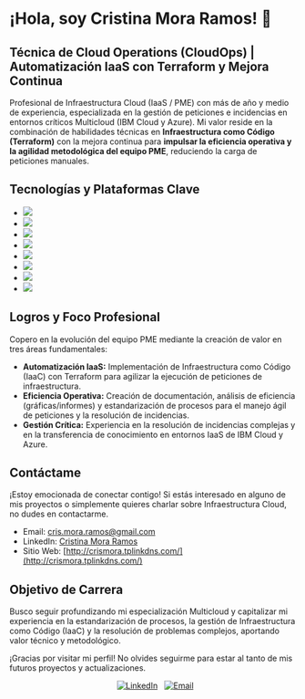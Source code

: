 # ¡Hola, soy Cristina Mora Ramos! 👋
## Técnica de Cloud Operations (CloudOps) | Automatización IaaS con Terraform y Mejora Continua

Profesional de Infraestructura Cloud (IaaS / PME) con más de año y medio de experiencia, especializada en la gestión de peticiones e incidencias en entornos críticos Multicloud (IBM Cloud y Azure). Mi valor reside en la combinación de habilidades técnicas en **Infraestructura como Código (Terraform)** con la mejora continua para **impulsar la eficiencia operativa y la agilidad metodológica del equipo PME**, reduciendo la carga de peticiones manuales.

## Tecnologías y Plataformas Clave

- ![](https://img.shields.io/badge/Terraform-7B42BC?style=flat-square&logo=terraform&logoColor=white)
- ![](https://img.shields.io/badge/Azure-0078D4?style=flat-square&logo=microsoft-azure&logoColor=white)
- ![](https://img.shields.io/badge/IBM%20Cloud-006699?style=flat-square&logo=ibm&logoColor=white)
- ![](https://img.shields.io/badge/IaaS-004488?style=flat-square&logo=cloud&logoColor=white)
- ![](https://img.shields.io/badge/Automatizaci%C3%B3n-FF69B4?style=flat-square&logo=autodesk&logoColor=white)
- ![](https://img.shields.io/badge/Agile-007ACC?style=flat-square&logo=scrumalliance&logoColor=white)
- ![](https://img.shields.io/badge/Kubernetes-326CE5?style=flat-square&logo=kubernetes&logoColor=white)
- ![](https://img.shields.io/badge/Bash-lightgrey?style=flat-square&logo=gnu-bash&logoColor=white)


## Logros y Foco Profesional

Copero en la evolución del equipo PME mediante la creación de valor en tres áreas fundamentales:

* **Automatización IaaS:** Implementación de Infraestructura como Código (IaaC) con Terraform para agilizar la ejecución de peticiones de infraestructura.
* **Eficiencia Operativa:** Creación de documentación, análisis de eficiencia (gráficas/informes) y estandarización de procesos para el manejo ágil de peticiones y la resolución de incidencias.
* **Gestión Crítica:** Experiencia en la resolución de incidencias complejas y en la transferencia de conocimiento en entornos IaaS de IBM Cloud y Azure.

## Contáctame

¡Estoy emocionada de conectar contigo! Si estás interesado en alguno de mis proyectos o simplemente quieres charlar sobre Infraestructura Cloud, no dudes en contactarme.

- Email: [cris.mora.ramos@gmail.com](mailto:cris.mora.ramos@gmail.com)
- LinkedIn: [Cristina Mora Ramos](https://www.linkedin.com/in/cristina-mora-ramos/)
- Sitio Web: [http://crismora.tplinkdns.com/](http://crismora.tplinkdns.com/)

## Objetivo de Carrera

Busco seguir profundizando mi especialización Multicloud y capitalizar mi experiencia en la estandarización de procesos, la gestión de Infraestructura como Código (IaaC) y la resolución de problemas complejos, aportando valor técnico y metodológico.

¡Gracias por visitar mi perfil! No olvides seguirme para estar al tanto de mis futuros proyectos y actualizaciones.

<p align="center">
  <a href="https://www.linkedin.com/in/cristina-mora-ramos/"><img src="https://img.shields.io/badge/LinkedIn--_.svg?style=social&logo=linkedin" alt="LinkedIn"></a>
  <a href="mailto:cris.mora.ramos@gmail.com"><img src="https://img.shields.io/badge/Email--_.svg?style=social&logo=gmail" alt="Email"></a>
</p>
